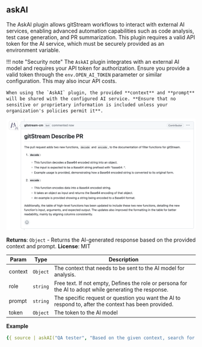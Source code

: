 <a name="module_generateDescription"></a>

## askAI
The AskAI plugin allows gitStream workflows to interact with external AI services, enabling advanced automation capabilities such as code analysis, test case generation, and PR summarization. This plugin requires a valid API token for the AI service, which must be securely provided as an environment variable.

!!! note "Security note"
    The `AskAI` plugin integrates with an external AI model and requires your API token for authorization. Ensure you provide a valid token through the `env.OPEN_AI_TOKEN` parameter or similar configuration. This may also incur API costs.

    When using the `AskAI` plugin, the provided **context** and **prompt** will be shared with the configured AI service. **Ensure that no sensitive or proprietary information is included unless your organization's policies permit it**. 
    
![Example PR description](screenshots/askAI-describe-PR.png)

**Returns**: <code>Object</code> -  Returns the AI-generated response based on the provided context and prompt.
**License**: MIT

| Param   | Type     | Description                                                                                                        |
| ------- | -------- | ------------------------------------------------------------------------------------------------------------------ |
| context | `Object` | The context that needs to be sent to the AI model for analysis.                                                    |
| role    | `string` |  Free text. If not empty, Defines the role or persona for the AI to adopt while generating the response.           |
| prompt  | `string` | The specific request or question you want the AI to respond to, after the context has been provided.               |
| token   | `Object` | The token to the AI model                                                                                          |


**Example**
    
```yaml
{{ source | askAI("QA tester", "Based on the given context, search for new functions without tests and suggest the tests to add. If all functions are covered completely, return 'no tests to suggest.'", env.OPEN_AI_TOKEN) }}
```
